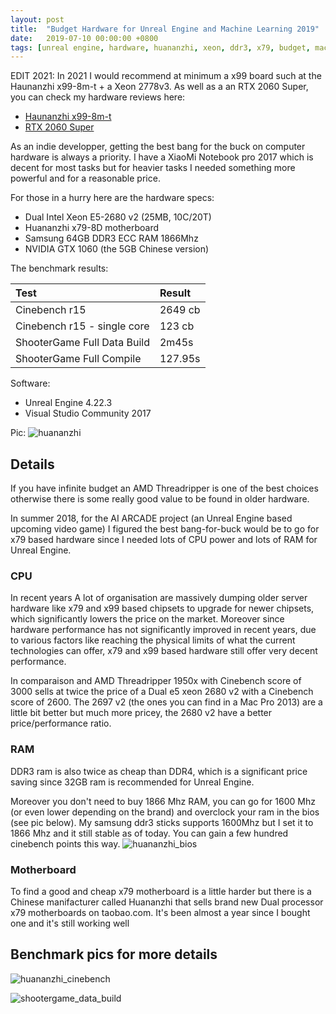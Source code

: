 ```yaml
---
layout: post
title:  "Budget Hardware for Unreal Engine and Machine Learning 2019"
date:   2019-07-10 00:00:00 +0800
tags: [unreal engine, hardware, huananzhi, xeon, ddr3, x79, budget, machine learning]
---
```



EDIT 2021:
In 2021 I would recommend at minimum a x99 board such at the Haunanzhi x99-8m-t + a Xeon 2778v3.
As well as a an RTX 2060 Super, you can check my hardware reviews here:
*   [Haunanzhi x99-8m-t](/2021/04/11/Huananzhi-x99-8M-T-Motherboard-Review.html)
*   [RTX 2060 Super](/2021/02/09/RTX-2060-Super-Machine-Learning.html)

As an indie developper, getting the best bang for the buck on computer hardware is always a priority.
I have a XiaoMi Notebook pro 2017 which is decent for most tasks but for heavier tasks I needed something more powerful and for a reasonable price.

For those in a hurry here are the hardware specs:

*	Dual Intel Xeon E5-2680 v2 (25MB, 10C/20T)
*	Huananzhi x79-8D motherboard
*	Samsung 64GB DDR3 ECC RAM 1866Mhz
*	NVIDIA GTX 1060 (the 5GB Chinese version)

The benchmark results:

| Test        	   | Result             |
|:-----------------|:-------------------|
| Cinebench r15    | 2649 cb            |
| Cinebench r15 - single core  | 123 cb	    |
| ShooterGame Full Data Build |     2m45s   |
| ShooterGame Full Compile  |  127.95s  |

Software:
*	Unreal Engine 4.22.3
*	Visual Studio Community 2017


Pic:
![huananzhi](/assets/hardware/huananzhi.jpg)


## Details
If you have infinite budget an AMD Threadripper is one of the best choices otherwise there is some really good value to be found in older hardware. 

In summer 2018, for the AI ARCADE project (an Unreal Engine based upcoming video game) I figured the best bang-for-buck would be to go for x79 based hardware since I needed lots of CPU power and lots of RAM for Unreal Engine.

### CPU
In recent years A lot of organisation are massively dumping older server hardware like x79 and x99 based chipsets to upgrade for newer chipsets, which significantly lowers the price on the market. Moreover since hardware performance has not significantly improved in recent years, due to various factors like reaching the physical limits of what the current technologies can offer, x79 and x99 based hardware still offer very decent performance. 

In comparaison and AMD Threadripper 1950x with Cinebench score of 3000 sells at twice the price of a Dual e5 xeon 2680 v2 with a Cinebench score of 2600. The 2697 v2 (the ones you can find in a Mac Pro 2013) are a little bit better but much more pricey, the 2680 v2 have a better price/performance ratio.

### RAM
DDR3 ram is also twice as cheap than DDR4, which is a significant price saving since 32GB ram is recommended for Unreal Engine.

Moreover you don't need to buy 1866 Mhz RAM, you can go for 1600 Mhz (or even lower depending on the brand) and overclock your ram in the bios (see pic below). My samsung ddr3 sticks supports 1600Mhz but I set it to 1866 Mhz and it still stable as of today. You can gain a few hundred cinebench points this way.
![huananzhi_bios](/assets/hardware/huananzhi_bios.jpg)

### Motherboard
To find a good and cheap x79 motherboard is a little harder but there is a Chinese manifacturer called Huananzhi that sells brand new Dual processor x79 motherboards on taobao.com. It's been almost a year since I bought one and it's still working well

## Benchmark pics for more details
![huananzhi_cinebench](/assets/hardware/huananzhi_cinebench.png)

![shootergame_data_build](/assets/unreal/unreal-shootergame-data-build.png)
